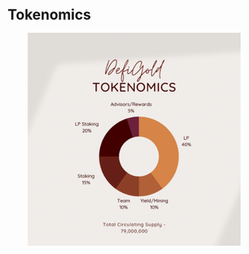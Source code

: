# Tokenomics

<figure><img src="../.gitbook/assets/Tokenomics (1).png" alt=""><figcaption></figcaption></figure>
